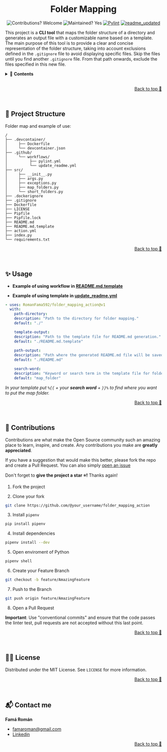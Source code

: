 <div align="center">

# Folder Mapping
![Contributions? Welcome](https://img.shields.io/badge/Contributions-Welcome-brightgreen.svg)
![Maintained? Yes](https://img.shields.io/badge/Maintained%3F-Yes-brightgreen.svg)
[![Pylint](https://github.com/RomanFama592/folder_mapping_action/actions/workflows/pylint.yml/badge.svg)](https://github.com/RomanFama592/folder_mapping_action/actions/workflows/pylint.yml)
[![readme_updated](https://github.com/RomanFama592/folder_mapping_action/actions/workflows/update_readme.yml/badge.svg)](https://github.com/RomanFama592/folder_mapping_action/actions/workflows/update_readme.yml)

</div>

This project is a **CLI tool** that maps the folder structure of a directory and generates an output file with a customizable name based on a template. The main purpose of this tool is to provide a clear and concise representation of the folder structure, taking into account exclusions defined in the `.gitignore` file to avoid displaying specific files. Skip the files until you find another `.gitignore` file. From that path onwards, exclude the files specified in this new file.

<details>
  <summary>📑 <strong>Contents</strong></summary>
  <ol>
    <li><a href="#project-structure">🚀 <strong>Project Structure</strong></a></li>
    <li><a href="#usage">✨ <strong>Usage</strong></a></li>
    <li><a href="#contributions">👋 <strong>Contributions</strong></a></li>
    <li><a href="#license">👨‍⚖️ <strong>License</strong></a></li>
    <li><a href="#contact-me">📬 <strong>Contact me</strong></a></li>
  </ol>
</details>

<br>

<p align="right"><a href="#top">Back to top 🔼</a></p>
<br>

## 🚀 Project Structure

Folder map and example of use:

```
/
├── .devcontainer/
│     ├── Dockerfile
│     └── devcontainer.json
├── .github/
│     └── workflows/
│          ├── pylint.yml
│          └── update_readme.yml
├── src/
│     ├── __init__.py
│     ├── args.py
│     ├── exceptions.py
│     ├── map_folders.py
│     └── short_folders.py
├── .dockerignore
├── .gitignore
├── Dockerfile
├── LICENSE
├── Pipfile
├── Pipfile.lock
├── README.md
├── README.md.template
├── action.yml
├── index.py
└── requirements.txt

```

<p align="right"><a href="#top">Back to top 🔼</a></p>
<br>

## ✨ Usage

- **Example of using workflow in [README.md.template](https://github.com/RomanFama592/folder_mapping_action/blob/main/README.md.template)**

- **Example of using template in [update_readme.yml](https://github.com/RomanFama592/folder_mapping_action/blob/main/.github/workflows/update_readme.yml)**

```yaml
- uses: RomanFama592/folder_mapping_action@v1
  with:
    path-directory:
    description: "Path to the directory for folder mapping."
    default: "./"

    template-output:
    description: "Path to the template file for README.md generation."
    default: "./README.md.template"
    
    path-output:
    description: "Path where the generated README.md file will be saved."
    default: "./README.md"

    search-word:
    description: "Keyword or search term in the template file for folder mapping."
    default: "map_folder"
```

_In your template put `%{{` + your **search word** + `}}%` to find where you want to put the map folder._


<p align="right"><a href="#top">Back to top 🔼</a></p>
<br>

## 👋 Contributions

Contributions are what make the Open Source community such an amazing place to learn, inspire, and create. Any contributions you make are **greatly appreciated**.

If you have a suggestion that would make this better, please fork the repo and create a Pull Request. You can also simply [open an issue](https://github.com/RomanFama592/folder_mapping_action/issues)

Don't forget to **give the project a star ⭐!** Thanks again!

1. Fork the project

2. Clone your fork

```bash
git clone https://github.com/@your_username/folder_mapping_action
```

3. Install `pipenv`

```bash
pip install pipenv
```

4. Install dependencies

```bash
pipenv install --dev
```

5. Open enviroment of Python

```bash
pipenv shell
```

6. Create your Feature Branch

```bash
git checkout -b feature/AmazingFeature
```

7. Push to the Branch

```bash
git push origin feature/AmazingFeature
```

8. Open a Pull Request

**Important**: Use "conventional commits" and ensure that the code passes the linter test, pull requests are not accepted without this last point.

<p align="right"><a href="#top">Back to top 🔼</a></p>
<br>


## 👨‍⚖️ License

Distributed under the MIT License. See `LICENSE` for more information.

<p align="right"><a href="#top">Back to top 🔼</a></p>
<br>

## 📬 Contact me

**Famá Román** 
- famaroman@gmail.com
- [Linkedin](https://www.linkedin.com/in/romanfama)

<p align="right"><a href="#top">Back to top 🔼</a></p>